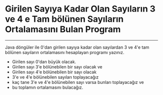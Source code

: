  # Girilen Sayıya Kadar Olan  Sayıların 3 ve 4 e Tam bölünen Sayıların Ortalamasını Bulan Program
 ---
 Java döngüler ile 0'dan girilen sayıya kadar olan sayılardan 3 ve 4'e tam bölünen sayıların ortalamasını hesaplayan programı yazınız.

 * Girilen sayı 0'dan büyük olacak.
 * Girilen sayı 3'e bölünebilen bir sayı olacak ve
 * Girilen sayı 4'e bölünebilen bir sayı olacak
 * 3'e ve 4'e bölünebilen sayıları toplayacağız
 * kaç tane 3'e ve 4'e bölünebilen sayı varsa bunları toplayacağız ve
 * bu toplamın ortalamasını bulacağız.